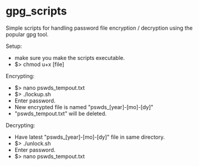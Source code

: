 # gpg_scripts
Simple scripts for handling password file encryption / decryption using the popular gpg tool.

Setup:
 - make sure you make the scripts executable.
 - $> chmod u+x [file]

Encrypting:
 - $> nano pswds_tempout.txt
 - $> ./lockup.sh
 - Enter password.
 - New encrypted file is named "pswds_[year]-[mo]-[dy]"
 - "pswds_tempout.txt" will be deleted.

Decrypting:
 - Have latest "pswds_[year]-[mo]-[dy]" file in same directory.
 - $> ./unlock.sh
 - Enter password.
 - $> nano pswds_tempout.txt
